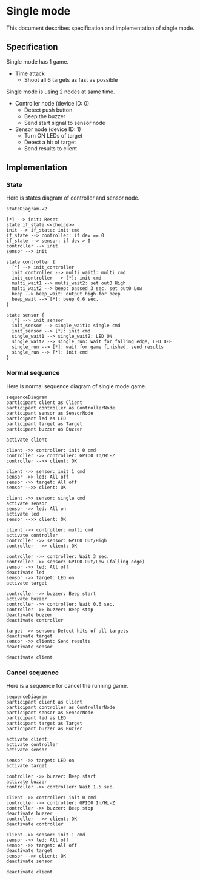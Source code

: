 
# Single mode

This document describes specification and implementation of single mode.


## Specification

Single mode has 1 game.

* Time attack
  * Shoot all 6 targets as fast as possible

Single mode is using 2 nodes at same time.

* Controller node (device ID: 0)
  * Detect push button
  * Beep the buzzer
  * Send start signal to sensor node
* Sensor node (device ID: 1)
  * Turn ON LEDs of target
  * Detect a hit of target
  * Send results to client


## Implementation

### State

Here is states diagram of controller and sensor node.

```mermaid
stateDiagram-v2

[*] --> init: Reset
state if_state <<choice>>
init --> if_state: init cmd
if_state --> controller: if dev == 0
if_state --> sensor: if dev > 0
controller --> init
sensor --> init

state controller {
  [*] --> init_controller
  init_controller --> multi_wait1: multi cmd
  init_controller --> [*]: init cmd
  multi_wait1 --> multi_wait2: set out0 High
  multi_wait2 --> beep: passed 3 sec. set out0 Low
  beep --> beep_wait: output high for beep
  beep_wait --> [*]: beep 0.6 sec.
}

state sensor {
  [*] --> init_sensor
  init_sensor --> single_wait1: single cmd
  init_sensor --> [*]: init cmd
  single_wait1 --> single_wait2: LED ON
  single_wait2 --> single_run: wait for falling edge, LED OFF
  single_run --> [*]: wait for game finished, send results
  single_run --> [*]: init cmd
}
```


### Normal sequence

Here is normal sequence diagram of single mode game.

```mermaid
sequenceDiagram
participant client as Client
participant controller as ControllerNode
participant sensor as SensorNode
participant led as LED
participant target as Target
participant buzzer as Buzzer

activate client

client ->> controller: init 0 cmd
controller ->> controller: GPIO0 In/Hi-Z
controller -->> client: OK

client ->> sensor: init 1 cmd
sensor ->> led: All off
sensor ->> target: All off
sensor -->> client: OK

client ->> sensor: single cmd
activate sensor
sensor ->> led: All on
activate led
sensor -->> client: OK

client ->> controller: multi cmd
activate controller
controller ->> sensor: GPIO0 Out/High
controller -->> client: OK

controller ->> controller: Wait 3 sec.
controller ->> sensor: GPIO0 Out/Low (falling edge)
sensor ->> led: All off
deactivate led
sensor ->> target: LED on
activate target

controller ->> buzzer: Beep start
activate buzzer
controller ->> controller: Wait 0.6 sec.
controller ->> buzzer: Beep stop
deactivate buzzer
deactivate controller

target ->> sensor: Detect hits of all targets
deactivate target
sensor ->> client: Send results
deactivate sensor

deactivate client
```


### Cancel sequence

Here is a sequence for cancel the running game.

```mermaid
sequenceDiagram
participant client as Client
participant controller as ControllerNode
participant sensor as SensorNode
participant led as LED
participant target as Target
participant buzzer as Buzzer

activate client
activate controller
activate sensor

sensor ->> target: LED on
activate target

controller ->> buzzer: Beep start
activate buzzer
controller ->> controller: Wait 1.5 sec.

client ->> controller: init 0 cmd
controller ->> controller: GPIO0 In/Hi-Z
controller ->> buzzer: Beep stop
deactivate buzzer
controller -->> client: OK
deactivate controller

client ->> sensor: init 1 cmd
sensor ->> led: All off
sensor ->> target: All off
deactivate target
sensor -->> client: OK
deactivate sensor

deactivate client
```
